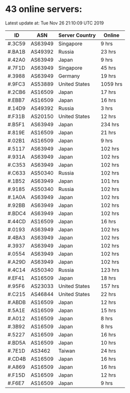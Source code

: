 # 43 online servers:

Latest update at: Tue Nov 26 21:10:09 UTC 2019

| ID | ASN | Server Country | Online |
| -- | --- | -------------- | ------ |
| #.3C59 | AS63949 | Singapore | 9 hrs |
| #.BA1B | AS49392 | Russia | 23 hrs |
| #.42A0 | AS63949 | Japan | 9 hrs |
| #.7F1D | AS63949 | Singapore | 45 hrs |
| #.3988 | AS63949 | Germany | 19 hrs |
| #.9FC3 | AS53889 | United States | 1059 hrs |
| #.2CB6 | AS16509 | Japan | 17 hrs |
| #.EBB7 | AS16509 | Japan | 16 hrs |
| #.14D9 | AS49392 | Russia | 3 hrs |
| #.F31B | AS20150 | United States | 12 hrs |
| #.B5F1 | AS63949 | Japan | 234 hrs |
| #.819E | AS16509 | Japan | 21 hrs |
| #.02B1 | AS16509 | Japan | 9 hrs |
| #.5117 | AS63949 | Japan | 102 hrs |
| #.931A | AS63949 | Japan | 102 hrs |
| #.C353 | AS63949 | Japan | 102 hrs |
| #.C633 | AS50340 | Russia | 102 hrs |
| #.1B52 | AS63949 | Japan | 101 hrs |
| #.9185 | AS50340 | Russia | 102 hrs |
| #.1A0A | AS63949 | Japan | 102 hrs |
| #.92BB | AS63949 | Japan | 102 hrs |
| #.BDC4 | AS63949 | Japan | 102 hrs |
| #.44CD | AS16509 | Japan | 16 hrs |
| #.0193 | AS63949 | Japan | 102 hrs |
| #.4BA3 | AS63949 | Japan | 102 hrs |
| #.3937 | AS63949 | Japan | 102 hrs |
| #.0554 | AS63949 | Japan | 102 hrs |
| #.A29D | AS63949 | Japan | 102 hrs |
| #.4C14 | AS50340 | Russia | 123 hrs |
| #.EF41 | AS16509 | Japan | 18 hrs |
| #.95F6 | AS23033 | United States | 157 hrs |
| #.C215 | AS46844 | United States | 22 hrs |
| #.ABDB | AS16509 | Japan | 12 hrs |
| #.5A1E | AS16509 | Japan | 15 hrs |
| #.A012 | AS16509 | Japan | 8 hrs |
| #.3B92 | AS16509 | Japan | 8 hrs |
| #.5227 | AS16509 | Japan | 16 hrs |
| #.BD5A | AS16509 | Japan | 10 hrs |
| #.7E1D | AS3462 | Taiwan | 24 hrs |
| #.CD4B | AS16509 | Japan | 16 hrs |
| #.A869 | AS16509 | Japan | 16 hrs |
| #.F15D | AS16509 | Japan | 12 hrs |
| #.F6E7 | AS16509 | Japan | 9 hrs |

